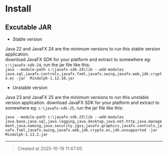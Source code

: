 # Install


## Excutable JAR

* Stable version

Java 22 and JavaFX 24 are the minimum versions to run this stable version application. 	
download JavaFX SDK for your platform and extract to somewhere eg: `c:\javafx-sdk-24`, run the jar file like this:   
 `java --module-path c:\javafx-sdk-24\lib --add-modules  java.sql,javafx.controls,javafx.fxml,javafx.swing,javafx.web,jdk.crypto.ec -jar  Mindolph-1.12.10.jar`

* Unstable version

Java 23 and JavaFX 25 are the minimum versions to run this unstable version application. 
download JavaFX SDK for your platform and extract to somewhere eg: `c:\javafx-sdk-25`, run the jar file like this:   

 `java --module-path c:\javafx-sdk-25\lib --add-modules  java.base,java.sql,java.logging,java.desktop,java.net.http,java.management,java.naming,java.security.jgss,javafx.graphics,javafx.controls,javafx.fxml,javafx.swing,javafx.web,jdk.crypto.ec,jdk.unsupported -jar  Mindolph-1.13.2.jar`

---
> Created at 2025-10-19 11:47:00
